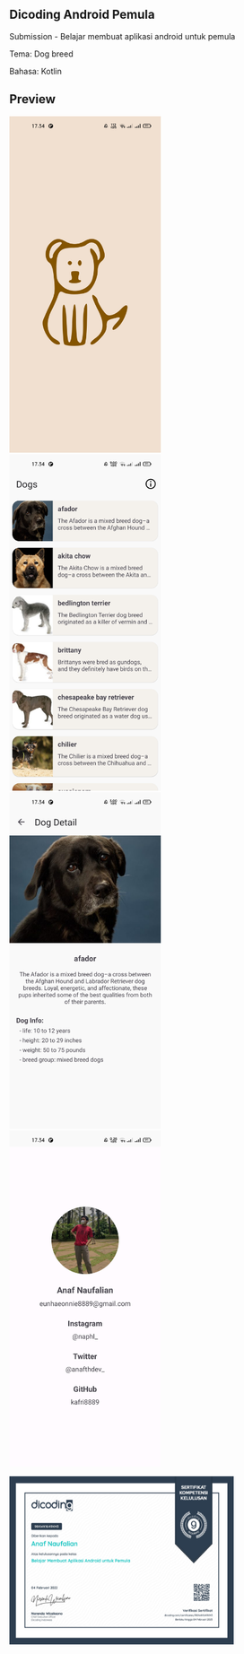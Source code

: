 ## Dicoding Android Pemula
Submission - Belajar membuat aplikasi android untuk pemula

<p>Tema: Dog breed</p>
<p>Bahasa: Kotlin</p>

## Preview

<p float="left">
  <img src="https://github.com/kafri8889/Dicoding-Submission-Android-Pemula/blob/master/img/splash_screen.jpg" height="600" width="270" >
  <img src="https://github.com/kafri8889/Dicoding-Submission-Android-Pemula/blob/master/img/main_activity.jpg" height="600" width="270" >
  <img src="https://github.com/kafri8889/Dicoding-Submission-Android-Pemula/blob/master/img/detail_activity.jpg" height="600" width="270">
  <img src="https://github.com/kafri8889/Dicoding-Submission-Android-Pemula/blob/master/img/about_activity.jpg" height="600" width="270" >
</p>

<p float="center">
  <img src="https://github.com/kafri8889/Dicoding-Submission-Android-Pemula/blob/master/img/sertifikat_dicoding_android_pemula.jpg" height="300" width="400" >
</p>
